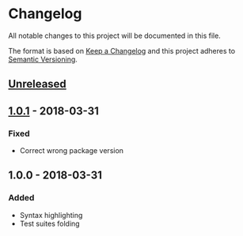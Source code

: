 # Changelog

All notable changes to this project will be documented in this file.

The format is based on [Keep a Changelog](http://keepachangelog.com/en/1.0.0/)
and this project adheres to [Semantic Versioning](http://semver.org/spec/v2.0.0.html).

## [Unreleased]

## [1.0.1] - 2018-03-31

### Fixed

* Correct wrong package version

## 1.0.0 - 2018-03-31

### Added

* Syntax highlighting
* Test suites folding

[Unreleased]: https://github.com/numaru/vscode-tap/compare/v1.0.1...develop
[1.0.1]: https://github.com/numaru/vscode-tap/compare/v1.0.1...v1.0.0
